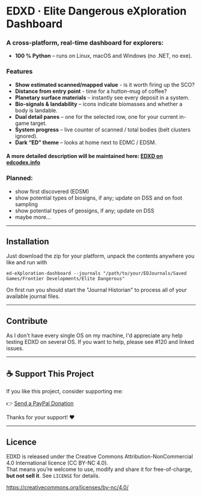 # EDXD · Elite Dangerous eXploration Dashboard

### A cross-platform, real-time dashboard for explorers:
* **100 % Python** – runs on Linux, macOS and Windows (no .NET, no exe).

### Features
* **Show estimated scanned/mapped value** - is it worth firing up the SCO?
* **Distance from entry point** - time for a hutton-mug of coffee?
* **Planetary surface materials** – instantly see every deposit in a system.
* **Bio-signals & landability** – icons indicate biomasses and whether a body is landable.
* **Dual detail panes** – one for the selected row, one for your current in-game target.
* **System progress** – live counter of scanned / total bodies (belt clusters ignored).
* **Dark “ED” theme** – looks at home next to EDMC / EDSM.

#### A more detailed description will be maintained here: [EDXD on edcodex.info](https://edcodex.info/?m=tools&entry=608)

### Planned:
* show first discovered (EDSM)
* show potential types of biosigns, if any; update on DSS and on foot sampling
* show potential types of geosigns, if any; update on DSS
* maybe more...

---

## Installation

Just download the zip for your platform, unpack the contents anywhere you like and run with 

`
ed-eXploration-dashboard --journals "/path/to/your/EDJournals/Saved Games/Frontier Developments/Elite Dangerous"
`

On first run you should start the "Journal Historian" to process all of your available journal files.

---

## Contribute

As I don't have every single OS on my machine, I'd appreciate any help testing EDXD on several OS. 
If you want to help, please see #120 and linked issues. 

---

## ☕ Support This Project

If you like this project, consider supporting me:

👉 [Send a PayPal Donation](https://www.paypal.com/donate/?hosted_button_id=B684XS4ENR4YL)

Thanks for your support! ❤️

---

## Licence
EDXD is released under the Creative Commons Attribution-NonCommercial 4.0
International licence (CC BY-NC 4.0).  
That means you’re welcome to use, modify and share it for free-of-charge,
**but not sell it**.  See `LICENSE` for details.

https://creativecommons.org/licenses/by-nc/4.0/




